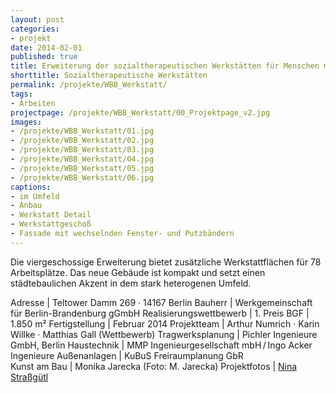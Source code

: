 ```yaml
---
layout: post
categories:
- projekt
date: 2014-02-01
published: true
title: Erweiterung der sozialtherapeutischen Werkstätten für Menschen mit Behinderung
shorttitle: Sozialtherapeutische Werkstätten
permalink: /projekte/WBB_Werkstatt/
tags: 
- Arbeiten
projectpage: /projekte/WBB_Werkstatt/00_Projektpage_v2.jpg
images:
- /projekte/WBB_Werkstatt/01.jpg
- /projekte/WBB_Werkstatt/02.jpg
- /projekte/WBB_Werkstatt/03.jpg
- /projekte/WBB_Werkstatt/04.jpg
- /projekte/WBB_Werkstatt/05.jpg
- /projekte/WBB_Werkstatt/06.jpg
captions:
- im Umfeld
- Anbau
- Werkstatt Detail
- Werkstattgeschoß
- Fassade mit wechselnden Fenster- und Putzbändern
---
```

Die viergeschossige Erweiterung bietet zusätzliche Werkstattflächen für 78 Arbeitsplätze. Das neue Gebäude ist kompakt und setzt einen städtebaulichen Akzent in dem stark heterogenen Umfeld. 

Adresse				|	Teltower Damm 269 · 14167 Berlin
Bauherr				|	Werkgemeinschaft für Berlin-Brandenburg gGmbH 
Realisierungswettbewerb	|	1. Preis
BGF					|	1.850 m² 
Fertigstellung		|	Februar 2014 
Projektteam			|	Arthur Numrich · Karin Willke · Matthias Gall (Wettbewerb) 
Tragwerksplanung	|	Pichler Ingenieure GmbH, Berlin
Haustechnik			|	MMP Ingenieurgesellschaft mbH / Ingo Acker Ingenieure
Außenanlagen		|	KuBuS Freiraumplanung GbR	
Kunst am Bau		|	Monika Jarecka (Foto: M. Jarecka)
Projektfotos		|	[Nina Straßgütl](http://www.ninastrg.de/)